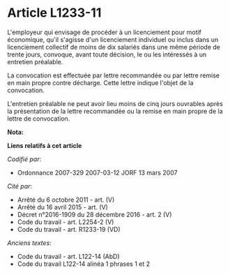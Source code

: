 # Article L1233-11

L'employeur qui envisage de procéder à un licenciement pour motif économique, qu'il s'agisse d'un licenciement individuel ou
inclus dans un licenciement collectif de moins de dix salariés dans une même période de trente jours, convoque, avant toute
décision, le ou les intéressés à un entretien préalable.

La convocation est effectuée par lettre recommandée ou par lettre remise en main propre contre décharge. Cette lettre indique
l'objet de la convocation.

L'entretien préalable ne peut avoir lieu moins de cinq jours ouvrables après la présentation de la lettre recommandée ou la
remise en main propre de la lettre de convocation.

**Nota:**



**Liens relatifs à cet article**

_Codifié par_:

  - Ordonnance 2007-329 2007-03-12 JORF 13 mars 2007

_Cité par_:

  - Arrêté du 6 octobre 2011 - art. (V)
  - Arrêté du 16 avril 2015 - art. (V)
  - Décret n°2016-1909 du 28 décembre 2016 - art. 2 (V)
  - Code du travail - art. L2254-2 (V)
  - Code du travail - art. R1233-19 (VD)

_Anciens textes_:

  - Code du travail - art. L122-14 (AbD)
  - Code du travail L122-14 alinéa 1 phrases 1 et 2
